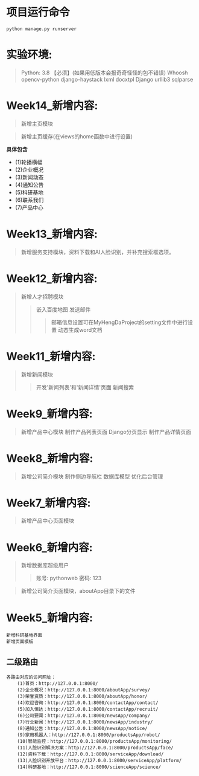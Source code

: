 # 项目运行命令
    python manage.py runserver

# 实验环境:
> Python: 3.8 【必须】(如果用低版本会报奇奇怪怪的包不错误)
> Whoosh
> opencv-python
> django-haystack
> lxml
> docxtpl
> Django
> urllib3
> sqlparse
> 
# Week14_新增内容:
> 新增主页模块

> 新增主页缓存(在views的home函数中进行设置)

**具体包含**
- (1)轮播横幅
- (2)企业概况
- (3)新闻动态
- (4)通知公告
- (5)科研基地
- (6)联系我们
- (7)产品中心


# Week13_新增内容:
> 新增服务支持模块，资料下载和AI人脸识别，并补充搜索框选项。

# Week12_新增内容:
> 新增人才招聘模块
>> 嵌入百度地图
>> 发送邮件
>>> 邮箱信息设置可在MyHengDaProject的setting文件中进行设置
>> 动态生成word文档

# Week11_新增内容:
> 新增新闻模块
>> 开发'新闻列表'和'新闻详情'页面
>> 新闻搜索


# Week9_新增内容:
> 新增产品中心模块
> 制作产品列表页面
> Django分页显示
> 制作产品详情页面


# Week8_新增内容:
> 新增公司简介模块
> 制作侧边导航栏
> 数据库模型
> 优化后台管理

# Week7_新增内容:
> 新增产品中心页面模块

# Week6_新增内容:
> 新增数据库超级用户
>> 账号: pythonweb
>> 密码: 123

> 新增公司简介页面模块，aboutApp目录下的文件

# Week5_新增内容:
    新增科研基地界面
    新增页面模板

## 二级路由
    各路由对应的访问网址：
        (1)首页：http://127.0.0.1:8000/
        (2)企业概况：http://127.0.0.1:8000/aboutApp/survey/
        (3)荣誉资质：http://127.0.0.1:8000/aboutApp/honor/
        (4)欢迎咨询：http://127.0.0.1:8000/contactApp/contact/
        (5)加入恒达：http://127.0.0.1:8000/contactApp/recruit/
        (6)公司要闻：http://127.0.0.1:8000/newsApp/company/
        (7)行业新闻：http://127.0.0.1:8000/newsApp/industry/
        (8)通知公告：http://127.0.0.1:8000/newsApp/notice/
        (9)家用机器人：http://127.0.0.1:8000/productsApp/robot/
        (10)智能监控：http://127.0.0.1:8000/productsApp/monitoring/
        (11)人脸识别解决方案：http://127.0.0.1:8000/productsApp/face/
        (12)资料下载：http://127.0.0.1:8000/serviceApp/download/
        (13)人脸识别开放平台：http://127.0.0.1:8000/serviceApp/platform/
        (14)科研基地：http://127.0.0.1:8000/scienceApp/science/


